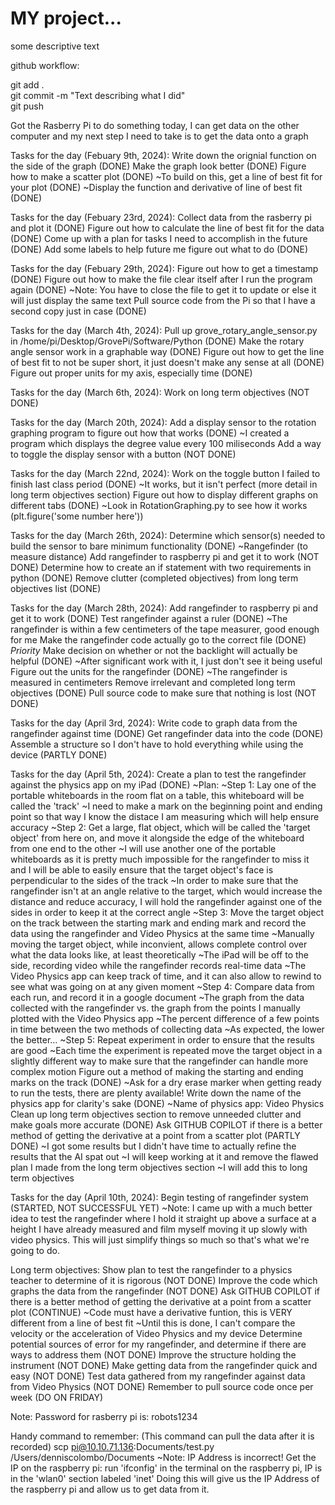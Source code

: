 # MY project...

some descriptive text

github workflow:

git add .  
git commit -m "Text describing what I did"  
git push  

Got the Rasberry Pi to do something today, I can get data on the other computer and my next step I need to take is to get the data onto a graph

Tasks for the day (Febuary 9th, 2024):
    Write down the orignial function on the side of the graph (DONE)
    Make the graph look better (DONE)
    Figure how to make a scatter plot (DONE)
        ~To build on this, get a line of best fit for your plot (DONE)
        ~Display the function and derivative of line of best fit (DONE)

Tasks for the day (Febuary 23rd, 2024):
    Collect data from the rasberry pi and plot it (DONE)
    Figure out how to calculate the line of best fit for the data (DONE)
    Come up with a plan for tasks I need to accomplish in the future (DONE)
    Add some labels to help future me figure out what to do (DONE)

Tasks for the day (Febuary 29th, 2024):
    Figure out how to get a timestamp (DONE)
    Figure out how to make the file clear itself after I run the program again (DONE)
        ~Note: You have to close the file to get it to update or else it will just display the same text
    Pull source code from the Pi so that I have a second copy just in case (DONE)

Tasks for the day (March 4th, 2024):
    Pull up grove_rotary_angle_sensor.py in /home/pi/Desktop/GrovePi/Software/Python (DONE)
    Make the rotary angle sensor work in a graphable way (DONE)
    Figure out how to get the line of best fit to not be super short, it just doesn't make any sense at all (DONE)
    Figure out proper units for my axis, especially time (DONE)

Tasks for the day (March 6th, 2024):
    Work on long term objectives (NOT DONE)

Tasks for the day (March 20th, 2024):
    Add a display sensor to the rotation graphing program to figure out how that works (DONE)
        ~I created a program which displays the degree value every 100 miliseconds
    Add a way to toggle the display sensor with a button (NOT DONE)

Tasks for the day (March 22nd, 2024):
    Work on the toggle button I failed to finish last class period (DONE)
        ~It works, but it isn't perfect (more detail in long term objectives section)
    Figure out how to display different graphs on different tabs (DONE)
        ~Look in RotationGraphing.py to see how it works (plt.figure('some number here'))

Tasks for the day (March 26th, 2024):
    Determine which sensor(s) needed to build the sensor to bare minimum functionality (DONE)
        ~Rangefinder (to measure distance)
    Add rangefinder to raspberry pi and get it to work (NOT DONE)
    Determine how to create an if statement with two requirements in python (DONE)
    Remove clutter (completed objectives) from long term objectives list (DONE)

Tasks for the day (March 28th, 2024):
    Add rangefinder to raspberry pi and get it to work (DONE)
    Test rangefinder against a ruler (DONE)
        ~The rangefinder is within a few centimeters of the tape measurer, good enough for me
    Make the rangefinder code actually go to the correct file (DONE) *Priority*
    Make decision on whether or not the backlight will actually be helpful (DONE)
        ~After significant work with it, I just don't see it being useful
    Figure out the units for the rangefinder (DONE)
        ~The rangefinder is measured in centimeters
    Remove irrelevant and completed long term objectives (DONE)
    Pull source code to make sure that nothing is lost (NOT DONE)

Tasks for the day (April 3rd, 2024):
    Write code to graph data from the rangefinder against time (DONE)
    Get rangefinder data into the code (DONE)
    Assemble a structure so I don't have to hold everything while using the device (PARTLY DONE)

Tasks for the day (April 5th, 2024):
    Create a plan to test the rangefinder against the physics app on my iPad (DONE)
        ~Plan:
            ~Step 1: Lay one of the portable whiteboards in the room flat on a table, this whiteboard will be called the 'track'
                ~I need to make a mark on the beginning point and ending point so that way I know the distace I am measuring which will help ensure accuracy
            ~Step 2: Get a large, flat object, which will be called the 'target object' from here on, and move it alongside the edge of the whiteboard from one end to the other
                ~I will use another one of the portable whiteboards as it is pretty much impossible for the rangefinder to miss it and I will be able to easily ensure that the target object's face is perpendicular to the sides of the track
                ~In order to make sure that the rangefinder isn't at an angle relative to the target, which would increase the distance and reduce accuracy, I will hold the rangefinder against one of the sides in order to keep it at the correct angle
            ~Step 3: Move the target object on the track between the starting mark and ending mark and record the data using the rangefinder and Video Physics at the same time
                ~Manually moving the target object, while inconvient, allows complete control over what the data looks like, at least theoretically
                ~The iPad will be off to the side, recording video while the rangefinder records real-time data
                ~The Video Physics app can keep track of time, and it can also allow to rewind to see what was going on at any given moment
            ~Step 4: Compare data from each run, and record it in a google document
                ~The graph from the data collected with the rangefinder vs. the graph from the points I manually plotted with the Video Physics app
                ~The percent difference of a few points in time between the two methods of collecting data
                    ~As expected, the lower the better...
            ~Step 5: Repeat experiment in order to ensure that the results are good
                ~Each time the experiment is repeated move the target object in a slightly different way to make sure that the rangefinder can handle more complex motion
    Figure out a method of making the starting and ending marks on the track (DONE)
        ~Ask for a dry erase marker when getting ready to run the tests, there are plenty available!
    Write down the name of the physics app for clarity's sake (DONE)
        ~Name of physics app: Video Physics
    Clean up long term objectives section to remove unneeded clutter and make goals more accurate (DONE)
    Ask GITHUB COPILOT if there is a better method of getting the derivative at a point from a scatter plot (PARTLY DONE)
        ~I got some results but I didn't have time to actually refine the results that the AI spat out
        ~I will keep working at it and remove the flawed plan I made from the long term objectives section
        ~I will add this to long term objectives

Tasks for the day (April 10th, 2024):
    Begin testing of rangefinder system (STARTED, NOT SUCCESSFUL YET)
        ~Note: I came up with a much better idea to test the rangefinder where I hold it straight up above a surface at a height I have already measured and film myself moving it up slowly with video physics. This will just simplify things so much so that's what we're going to do.

Long term objectives:
    Show plan to test the rangefinder to a physics teacher to determine of it is rigorous (NOT DONE)
    Improve the code which graphs the data from the rangefinder (NOT DONE)
    Ask GITHUB COPILOT if there is a better method of getting the derivative at a point from a scatter plot (CONTINUE)
        ~Code must have a derivative funtion, this is VERY different from a line of best fit
            ~Until this is done, I can't compare the velocity or the acceleration of Video Physics and my device
    Determine potential sources of error for my rangefinder, and determine if there are ways to address them (NOT DONE)
    Improve the structure holding the instrument (NOT DONE)
    Make getting data from the rangefinder quick and easy (NOT DONE)
    Test data gathered from my rangefinder against data from Video Physics (NOT DONE)
    Remember to pull source code once per week (DO ON FRIDAY)

Note: Password for rasberry pi is: robots1234

Handy command to remember: (This command can pull the data after it is recorded)
scp pi@10.10.71.136:Documents/test.py /Users/denniscolombo/Documents
    ~Note: IP Address is incorrect!
Get the IP on the raspberry pi:
run 'ifconfig' in the terminal on the raspberry pi, IP is in the 'wlan0' section labeled 'inet'
Doing this will give us the IP Address of the raspberry pi and allow us to get data from it.